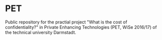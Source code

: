 # PET

Public repository for the practial project "What is the cost of confidentiality?" in Private Enhancing Technologies (PET, WiSe 2016/17) of the technical university Darmstadt.
